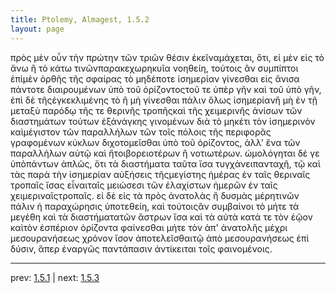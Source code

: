 ```yaml
---
title: Ptolemy, Almagest, 1.5.2
layout: page
---
```


πρὸς μὲν οὖν τὴν πρώτην τῶν τριῶν θέσιν ἐκεῖναμάχεται, ὅτι, εἰ μὲν εἰς τὸ ἄνω ἢ τὸ κάτω τινῶνπαρακεχωρηκυῖα νοηθείη, τούτοις ἂν συμπίπτοι ἐπὶμὲν ὀρθῆς τῆς σφαίρας τὸ μηδέποτε ἰσημερίαν γίνεσθαι εἰς ἄνισα πάντοτε διαιρουμένων ὑπὸ τοῦ ὁρίζοντοςτοῦ τε ὑπὲρ γῆν καὶ τοῦ ὑπὸ γῆν, ἐπὶ δὲ τῆςἐγκεκλιμένης τὸ ἢ μὴ γίνεσθαι πάλιν ὅλως ἰσημερίανἢ μὴ ἐν τῇ μεταξὺ παρόδῳ τῆς τε θερινῆς τροπῆςκαὶ τῆς χειμερινῆς ἀνίσων τῶν διαστημάτων τούτων ἐξἀνάγκης γινομένων διὰ τὸ μηκέτι τὸν ἰσημερινὸν καὶμέγιστον τῶν παραλλήλων τῶν τοῖς πόλοις τῆς περιφορᾶς γραφομένων κύκλων διχοτομεῖσθαι ὑπὸ τοῦ ὁρίζοντος, ἀλλ' ἕνα τῶν παραλλήλων αὐτῷ καὶ ἤτοιβορειοτέρων ἢ νοτιωτέρων. ὡμολόγηται δέ γε ὑπὸπάντων ἁπλῶς, ὅτι τὰ διαστήματα ταῦτα ἴσα τυγχάνειπανταχῆ, τῷ καὶ τὰς παρὰ τὴν ἰσημερίαν αὐξήσεις τῆςμεγίστης ἡμέρας ἐν ταῖς θεριναῖς τροπαῖς ἴσας εἶναιταῖς μειώσεσι τῶν ἐλαχίστων ἡμερῶν ἐν ταῖς χειμεριναῖςτροπαῖς. εἰ δὲ εἰς τὰ πρὸς ἀνατολὰς ἢ δυσμὰς μέρητινῶν πάλιν ἡ παραχώρησις ὑποτεθείη, καὶ τούτοιςἂν συμβαίνοι τὸ μήτε τὰ μεγέθη καὶ τὰ διαστήματατῶν ἄστρων ἴσα καὶ τὰ αὐτὰ κατά τε τὸν ἑῷον καὶτὸν ἑσπέριον ὁρίζοντα φαίνεσθαι μήτε τὸν ἀπ' ἀνατολῆς μέχρι μεσουρανήσεως χρόνον ἴσον ἀποτελεῖσθαιτῷ ἀπὸ μεσουρανήσεως ἐπὶ δύσιν, ἅπερ ἐναργῶς παντάπασιν ἀντίκειται τοῖς φαινομένοις.

---

prev: [1.5.1](../1.5.1/) | next: [1.5.3](../1.5.3/)

